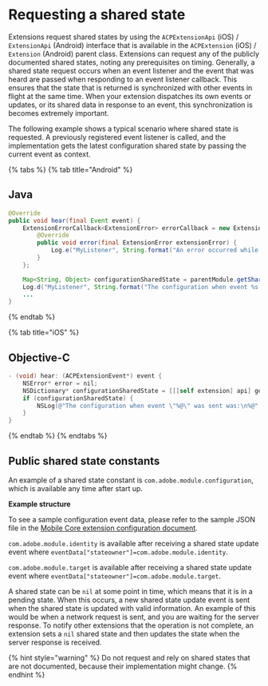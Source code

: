 # Requesting a shared state

Extensions request shared states by using the `ACPExtensionApi` (iOS) / `ExtensionApi` (Android) interface that is available in the `ACPExtension` (iOS) / `Extension` (Android) parent class. Extensions can request any of the publicly documented shared states, noting any prerequisites on timing. Generally, a shared state request occurs when an event listener and the event that was heard are passed when responding to an event listener callback. This ensures that the state that is returned is synchronized with other events in flight at the same time. When your extension dispatches its own events or updates, or its shared data in response to an event, this synchronization is becomes extremely important.

The following example shows a typical scenario where shared state is requested. A previously registered event listener is called, and the implementation gets the latest configuration shared state by passing the current event as context.

{% tabs %}
{% tab title="Android" %}
## Java

```java
@Override
public void hear(final Event event) {
    ExtensionErrorCallback<ExtensionError> errorCallback = new ExtensionErrorCallback<ExtensionError>() {
        @Override
        public void error(final ExtensionError extensionError) {
            Log.e("MyListener", String.format("An error occurred while retrieving the shared state for configuration %d %s", extensionError.getErrorCode(), extensionError.getErrorName()));
        }
    };

    Map<String, Object> configurationSharedState = parentModule.getSharedEventState("com.adobe.module.configuration", event, errorCallback);
    Log.d("MyListener", String.format("The configuration when event %s was sent was: %s", event.getName(), configurationSharedState));
    ...
}
```
{% endtab %}

{% tab title="iOS" %}
## Objective-C

```objectivec
- (void) hear: (ACPExtensionEvent*) event {
    NSError* error = nil;
    NSDictionary* configurationSharedState = [[[self extension] api] getSharedEventState:@"com.adobe.module.configuration" event:event error:&error];
    if (configurationSharedState) {
        NSLog(@"The configuration when event \"%@\" was sent was:\n%@", event.eventName, configurationSharedState);
    }
}
```
{% endtab %}
{% endtabs %}

## Public shared state constants

An example of a shared state constant is `com.adobe.module.configuration`, which is available any time after start up.

**Example structure**

To see a sample configuration event data, please refer to the sample JSON file in the [Mobile Core extension configuration document](https://aep-sdks.gitbook.io/docs/using-mobile-extensions/mobile-core/configuration#sample-configuration).

`com.adobe.module.identity` is available after receiving a shared state update event where `eventData["stateowner"]=com.adobe.module.identity`.

`com.adobe.module.target` is available after receiving a shared state update event where `eventData["stateowner"]=com.adobe.module.target`.

A shared state can be `nil` at some point in time, which means that it is in a pending state. When this occurs, a new shared state update event is sent when the shared state is updated with valid information. An example of this would be when a network request is sent, and you are waiting for the server response. To notify other extensions that the operation is not complete, an extension sets a `nil` shared state and then updates the state when the server response is received.

{% hint style="warning" %}
Do not request and rely on shared states that are not documented, because their implementation might change.
{% endhint %}
